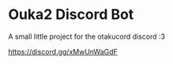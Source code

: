 # Ouka2 Discord Bot

A small little project for the otakucord discord :3

https://discord.gg/xMwUnWaGdF